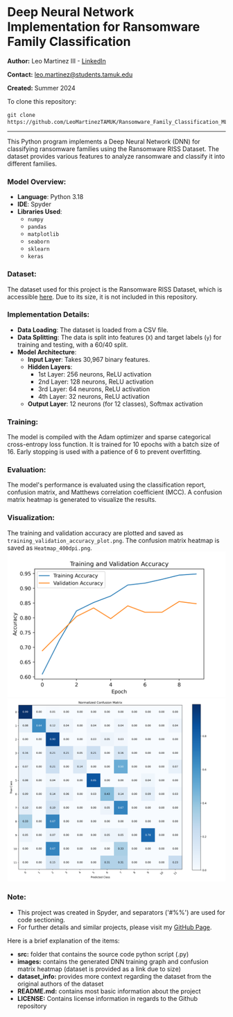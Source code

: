 # Deep Neural Network Implementation for Ransomware Family Classification

**Author:** Leo Martinez III - [LinkedIn](https://www.linkedin.com/in/leo-martinez-iii/)

**Contact:** [leo.martinez@students.tamuk.edu](mailto:leo.martinez@students.tamuk.edu)

**Created:** Summer 2024

To clone this repository:

```
git clone https://github.com/LeoMartinezTAMUK/Ransomware_Family_Classification_ML.git

```

---

This Python program implements a Deep Neural Network (DNN) for classifying ransomware families using the Ransomware RISS Dataset. The dataset provides various features to analyze ransomware and classify it into different families.

### Model Overview:

- **Language**: Python 3.18
- **IDE**: Spyder
- **Libraries Used**:
  - `numpy`
  - `pandas`
  - `matplotlib`
  - `seaborn`
  - `sklearn`
  - `keras`

### Dataset:

The dataset used for this project is the Ransomware RISS Dataset, which is accessible [here](https://rissgroup.org/ransomware-dataset/). Due to its size, it is not included in this repository.

### Implementation Details:

- **Data Loading**: The dataset is loaded from a CSV file.
- **Data Splitting**: The data is split into features (`X`) and target labels (`y`) for training and testing, with a 60/40 split.
- **Model Architecture**:
  - **Input Layer**: Takes 30,967 binary features.
  - **Hidden Layers**:
    - 1st Layer: 256 neurons, ReLU activation
    - 2nd Layer: 128 neurons, ReLU activation
    - 3rd Layer: 64 neurons, ReLU activation
    - 4th Layer: 32 neurons, ReLU activation
  - **Output Layer**: 12 neurons (for 12 classes), Softmax activation

### Training:

The model is compiled with the Adam optimizer and sparse categorical cross-entropy loss function. It is trained for 10 epochs with a batch size of 16. Early stopping is used with a patience of 6 to prevent overfitting.

### Evaluation:

The model's performance is evaluated using the classification report, confusion matrix, and Matthews correlation coefficient (MCC). A confusion matrix heatmap is generated to visualize the results.

### Visualization:

The training and validation accuracy are plotted and saved as `training_validation_accuracy_plot.png`. The confusion matrix heatmap is saved as `Heatmap_400dpi.png`.
![DNN Training Graph](images/training_validation_accuracy_plot.png)
![Normalized Heatmap](images/Heatmap_400dpi.png)

### Note:

- This project was created in Spyder, and separators ('#%%') are used for code sectioning.
- For further details and similar projects, please visit my [GitHub Page](https://github.com/LeoMartinezTAMUK).

Here is a brief explanation of the items:
- **src:** folder that contains the source code python script (.py)
- **images:** contains the generated DNN training graph and confusion matrix heatmap (dataset is provided as a link due to size)
- **dataset_info:** provides more context regarding the dataset from the original authors of the dataset
- **README.md:** contains most basic information about the project
- **LICENSE:** Contains license information in regards to the Github repository

